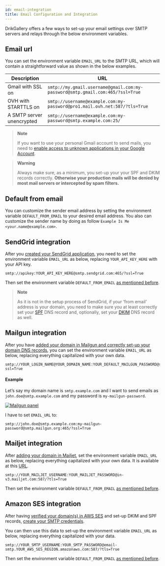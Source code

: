 ```yaml
---
id: email-integration
title: Email Configuration and Integration
---
```


DrikGallery offers a few ways to set-up your email settings over SMTP servers and relays through the below environment variables.


## Email url

You can set the environment variable `EMAIL_URL` to the SMTP URL, which will contain a straightforward value as shown in the below examples.

| Description | URL |
| --- | --- |
| Gmail with SSL on | `smtp://my.gmail.username@gmail.com:my-password@smtp.gmail.com:465/?ssl=True` |
| OVH with STARTTLS on | `smtp://username@example.com:my-password@pro1.mail.ovh.net:587/?tls=True` |
| A SMTP server unencrypted | `smtp://username@example.com:my-password@smtp.example.com:25/` |

> **Note**
>
> If you want to use your personal Gmail account to send mails, you need to [enable access to unknown applications in your Google Account](https://myaccount.google.com/lesssecureapps).

> **Warning**
>
> Always make sure, as a minimum, you set-up your your SPF and DKIM records correctly. 
> **Otherwise your production mails will be denied by most mail servers or intercepted by spam filters.**


## Default from email

You can customize the sender email address by setting the environment variable `DEFAULT_FROM_EMAIL` to your desired email address. You also can customize the sender name by doing as follow `Example Is Me <your.name@example.com>`.


## SendGrid integration

After you [created your SendGrid application](https://app.sendgrid.com/guide/integrate/langs/smtp), you need to set the environment variable `EMAIL_URL` as below, replacing `YOUR_API_KEY_HERE` with your API key.

```
smtp://apikey:YOUR_API_KEY_HERE@smtp.sendgrid.com:465/?ssl=True
```

Then set the environment variable `DEFAULT_FROM_EMAIL` [as mentioned before](guides/email-integration.md#default_from_email).

> **Note**
>
> As it is not in the setup process of SendGrid, if your ‘from email’ address is your domain, you need to make sure you at least correctly set your [SPF](https://sendgrid.com/docs/Glossary/spf.html) DNS record and, optionally, set your [DKIM](https://sendgrid.com/docs/Glossary/dkim.html) DNS record as well.


## Mailgun integration

After you have [added your domain in Mailgun and correctly set-up your domain DNS records](https://app.mailgun.com/app/domains/new), you can set the environment variable `EMAIL_URL` as below, replacing everything capitalized with your own data.

```
smtp://YOUR_LOGIN_NAME@YOUR_DOMAIN_NAME:YOUR_DEFAULT_MAILGUN_PASSWORD@smtp.mailgun.org:465/?ssl=True
```

#### Example

Let’s say my domain name is `smtp.example.com` and I want to send emails as `john.doe@smtp.example.com` and my password is `my-mailgun-password`.

[![Mailgun panel](assets/guides-email-integration/1.png)](assets/guides-email-integration/1.png)

I have to set `EMAIL_URL` to:

```
smtp://john.doe@smtp.example.com:my-mailgun-password@smtp.mailgun.org:465/?ssl=True
```


## Mailjet integration

After [adding your domain in Mailjet](https://app.mailjet.com/account/sender/domain#create-domain), set the environment variable `EMAIL_URL` as below, replacing everything capitalized with your own data. It is available at this [URL](https://app.mailjet.com/account/setup).

```
smtp://YOUR_MAILJET_USERNAME:YOUR_MAILJET_PASSWORD@in-v3.mailjet.com:587/?tls=True
```

Then set the environment variable `DEFAULT_FROM_EMAIL` [as mentioned before](guides/email-integration.md#default_from_email).


## Amazon SES integration

After having [verified your domain(s) in AWS SES](https://eu-west-1.console.aws.amazon.com/ses/home#verified-senders-domain:) and set-up DKIM and SPF records, [create your SMTP credentials](https://eu-west-1.console.aws.amazon.com/ses/home#smtp-settings:).

You can then use this data to set-up the environment variable `EMAIL_URL` as below, replacing everything capitalized with your data.

```
smtp://YOUR_SMTP_USERNAME:YOUR_SMTP_PASSWORD@email-smtp.YOUR_AWS_SES_REGION.amazonaws.com:587/?tls=True
```

Then set the environment variable `DEFAULT_FROM_EMAIL` [as mentioned before](guides/email-integration.md#default_from_email).